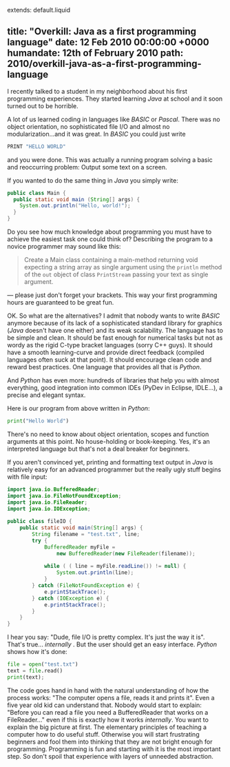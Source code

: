 extends: default.liquid

title:	    "Overkill: Java as a first programming language"
date:       12  Feb 2010 00:00:00 +0000
humandate:  12th of February 2010
path:       2010/overkill-java-as-a-first-programming-language
---

I recently talked to a student in my neighborhood about his first programming
experiences. They started learning *Java* at school and it soon turned out to be
horrible.

A lot of us learned coding in languages like *BASIC* or *Pascal*. There was no
object orientation, no sophisticated file I/O and almost no
modularization...and it was great. In *BASIC* you could just write

```python
PRINT "HELLO WORLD"
```

and you were done. This was actually a running program solving a basic and
reoccurring problem: Output some text on a screen.

If you wanted to do the same thing in *Java* you simply write:

```java
public class Main { 
  public static void main (String[] args) {
    System.out.println("Hello, world!"); 
  }
}
```


Do you see how much knowledge about programming you must have to achieve the
easiest task one could think of? Describing the program to a novice programmer
may sound like this:

> Create a Main class containing a main-method returning void expecting a
> string array as single argument using the `println` method of the `out` object of
> class `PrintStream` passing your text as single argument.

&mdash; please just don't forget your brackets. This way your first programming hours are guaranteed to
be great fun.

OK. So what are the alternatives? I admit that nobody wants to write *BASIC*
anymore because of its lack of a sophisticated standard library for graphics
(*Java* doesn't have one either) and its weak scalability. The language has to
be simple and clean. It should be fast enough for numerical tasks but not as
wordy as the rigid C-type bracket languages (sorry C++ guys). It should have a
smooth learning-curve and provide direct feedback (compiled languages often
suck at that point). It should encourage clean code and reward best practices.
One language that provides all that is _*Python*_.

And *Python* has even more: hundreds of libraries that help you with almost
everything, good integration into common IDEs (PyDev in Eclipse, IDLE...), a
precise and elegant syntax.

Here is our program from above written in *Python*:

```python
print("Hello World")
```

There's no need to know about object orientation, scopes and function
arguments at this point. No house-holding or book-keeping. Yes, it's an
interpreted language but that's not a deal breaker for beginners.

If you aren't convinced yet, printing and formatting text output in *Java* is
relatively easy for an advanced programmer but the really ugly stuff begins
with file input:

```java
import java.io.BufferedReader; 
import java.io.FileNotFoundException; 
import java.io.FileReader; 
import java.io.IOException; 
 
public class fileIO { 
    public static void main(String[] args) { 
        String filename = "test.txt", line; 
        try { 
            BufferedReader myFile = 
                new BufferedReader(new FileReader(filename)); 
            
            while ( ( line = myFile.readLine()) != null) { 
                System.out.println(line);
            } 
        } catch (FileNotFoundException e) { 
            e.printStackTrace(); 
        } catch (IOException e) { 
            e.printStackTrace(); 
        } 
    } 
} 
```

I hear you say: "Dude, file I/O is pretty complex. It's just the way it is".
That's true... _internally_ . But the user should get an easy interface. *Python*
shows how it's done:

```python
file = open("test.txt")
text = file.read()
print(text);
```

The code goes hand in hand with the natural understanding of how the process
works: "The computer opens a file, reads it and prints it". Even a five year
old kid can understand that. Nobody would start to explain: "Before you can
read a file you need a BufferedReader that works on a FileReader..." even if
this is exactly how it works _internally_. You want to explain the big picture
at first. The elementary principles of teaching a computer how to do useful
stuff. Otherwise you will start frustrating beginners and fool them into
thinking that they are not bright enough for programming. Programming is fun
and starting with it is the most important step. So don't spoil that
experience with layers of unneeded abstraction.


